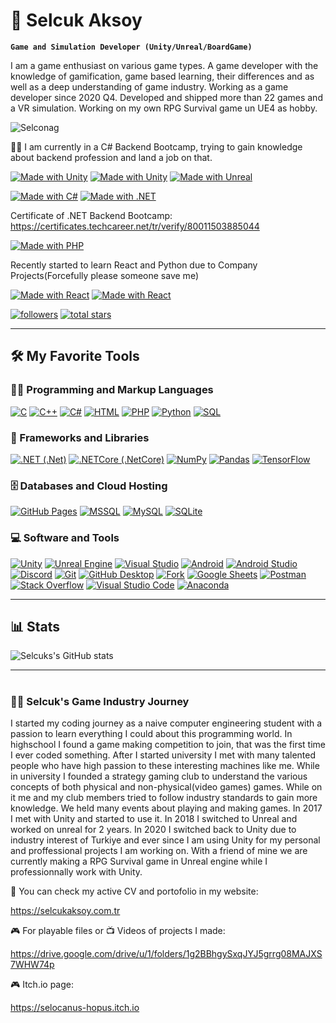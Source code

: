 # 🧙 Selcuk Aksoy
**`Game and Simulation Developer (Unity/Unreal/BoardGame)`**

I am a game enthusiast on various game types. A game developer with the knowledge of gamification, game based learning, their differences and as well as a deep understanding of game industry.
Working as a game developer since 2020 Q4. Developed and shipped more than 22 games and a VR simulation. Working on my own RPG Survival game un UE4 as hobby.

<p align="left"> <img src="https://komarev.com/ghpvc/?username=Selconag&label=Profile%20views&color=f7e466&style=flat" alt="Selconag" /> </p>

👨‍💻 I am currently in a C# Backend Bootcamp, trying to gain knowledge about backend profession and land a job on that.

[![Made with Unity](https://img.shields.io/badge/Open%20To%20Work-Unity%20Game%20Developer-57b9d3.svg?style=plastic&logo=unity)](https://unity3d.com)
[![Made with Unity](https://img.shields.io/badge/Open%20To%20Work-Unity%20VR%20Simulation%20Developer-57b9d3.svg?style=plastic&logo=unity)](https://unity3d.com)
[![Made with Unreal](https://img.shields.io/badge/Open%20To%20Work-Unreal%20Game%20Developer-57b9d3.svg?style=plastic&logo=unreal%20engine)](https://unreal.com)

[![Made with C#](https://img.shields.io/badge/Certified-Backend%20Developer-00b911.svg?style=plastic&logo=csharp)](https://microsoft.com)
[![Made with .NET](https://img.shields.io/badge/Certified-Backend%20Developer-00b911.svg?style=plastic&logo=dotnet)](https://microsoft.com)

Certificate of .NET Backend Bootcamp: https://certificates.techcareer.net/tr/verify/80011503885044

[![Made with PHP](https://img.shields.io/badge/In%20Training-Backend%20Developer-0011b9.svg?style=plastic&logo=php)](https://php.com)

Recently started to learn React and Python due to Company Projects(Forcefully please someone save me)

[![Made with React](https://img.shields.io/badge/In%20Training-Frontend%20Developer-57b9d3.svg?style=plastic&logo=react)](https://react.dev/)
[![Made with React](https://img.shields.io/badge/In%20Training-Backend%20Developer-11b911.svg?style=plastic&logo=python)](https://python.dev/)

 <p align="left">
      <a href="https://github.com/Selconag?tab=followers">
         <img alt="followers" title="Follow me on Github" src="https://custom-icon-badges.demolab.com/github/followers/Selconag?color=236ad3&labelColor=1155ba&style=for-the-badge&logo=person-add&label=Follow&logoColor=white"/></a>
      <a href="https://github.com/Selconag?tab=repositories&sort=stargazers">
         <img alt="total stars" title="Total stars on GitHub" src="https://custom-icon-badges.demolab.com/github/stars/Selconag?color=d6a200&style=for-the-badge&labelColor=C79600&logo=star"/></a>
   </p>
   
---

  <summary><h2>🛠️ My Favorite Tools</h2></summary>
  <!-- Some badges are from https://github.com/Ileriayo/markdown-badges -->

  <h3>👨‍💻 Programming and Markup Languages</h3>

  <p>
      <a href="https://github.com/search?q=user%3ADenverCoder1+language%3Ac"><img alt="C" src="https://custom-icon-badges.demolab.com/badge/C-03599C.svg?logo=c-in-hexagon&logoColor=white"></a>
      <a href="https://github.com/search?q=user%3ADenverCoder1+language%3Acpp"><img alt="C++" src="https://custom-icon-badges.demolab.com/badge/C++-9C033A.svg?logo=cpp2&logoColor=white"></a>
      <a href="https://github.com/search?q=user%3ADenverCoder1+language%3Acsharp"><img alt="C#" src="https://custom-icon-badges.demolab.com/badge/C%23-68217A.svg?logo=cs2&logoColor=white"></a>
      <a href="https://github.com/search?q=user%3ADenverCoder1+language%3Ahtml"><img alt="HTML" src="https://img.shields.io/badge/HTML-E34F26.svg?logo=html5&logoColor=white"></a>
      <a href="https://github.com/search?q=user%3ADenverCoder1+language%3Aphp"><img alt="PHP" src="https://img.shields.io/badge/PHP-777BB4.svg?logo=php&logoColor=white"></a>
      <a href="https://github.com/search?q=user%3ADenverCoder1+language%3Apython"><img alt="Python" src="https://img.shields.io/badge/Python-14354C.svg?logo=python&logoColor=white"></a>
      <a href="https://github.com/search?q=user%3ADenverCoder1+language%3Asql"><img alt="SQL" src="https://custom-icon-badges.demolab.com/badge/SQL-025E8C.svg?logo=database&logoColor=white"></a>
  </p>

  <h3>🧰 Frameworks and Libraries</h3>

  <p>
      <a href="#"><img alt=".NET (.Net)" src="https://img.shields.io/badge/.NET-5C2D91?logo=.net&logoColor=white"></a>
      <a href="#"><img alt=".NETCore (.NetCore)" src="https://img.shields.io/badge/.NETCore-5C2D91?logo=.net&logoColor=white"></a>
      <a href="#"><img alt="NumPy" src="https://img.shields.io/badge/Numpy-013243.svg?logo=numpy&logoColor=white"></a>
      <a href="#"><img alt="Pandas" src="https://img.shields.io/badge/Pandas-150458.svg?logo=pandas&logoColor=white"></a>
      <a href="#"><img alt="TensorFlow" src="https://img.shields.io/badge/TensorFlow-FF6F00.svg?logo=TensorFlow&logoColor=white"></a>
  </p>

  <h3>🗄️ Databases and Cloud Hosting</h3>

  <p>
      <a href="#"><img alt="GitHub Pages" src="https://img.shields.io/badge/GitHub%20Pages-327FC7.svg?logo=github&logoColor=white"></a>
      <a href="#"><img alt="MSSQL" src ="https://img.shields.io/badge/MSSQL-4ea94b.svg?logo=microsof%20sql%20server&logoColor=white"></a>
      <a href="#"><img alt="MySQL" src="https://img.shields.io/badge/MySQL-00f.svg?logo=mysql&logoColor=white"></a>
      <a href="#"><img alt="SQLite" src ="https://img.shields.io/badge/SQLite-07405e.svg?logo=sqlite&logoColor=white"></a>
  </p>

  <h3>💻 Software and Tools</h3>

  <p>
      <a href="#"><img alt="Unity" src="https://img.shields.io/badge/Unity-000000.svg?logo=unity&logoColor=white"></a>
      <a href="#"><img alt="Unreal Engine" src="https://img.shields.io/badge/Unreal%20Engine-000000.svg?logo=unreal%20engine&logoColor=white"></a>
      <a href="#"><img alt="Visual Studio" src="https://img.shields.io/badge/Visual%20Studio-8034A9.svg?logo=visual-studio-code&logoColor=white"></a>
      <a href="#"><img alt="Android" src="https://img.shields.io/badge/Android-3DDC84?logo=android&logoColor=white"></a>
      <a href="#"><img alt="Android Studio" src="https://img.shields.io/badge/Android%20Studio-008678.svg?logo=android-studio&logoColor=white"></a>
      <a href="#"><img alt="Discord" src="https://img.shields.io/badge/-Discord-5865F2.svg?logo=discord&logoColor=white"></a>
      <a href="#"><img alt="Git" src="https://img.shields.io/badge/Git-F05033.svg?logo=git&logoColor=white"></a>
      <a href="#"><img alt="GitHub Desktop" src="https://img.shields.io/badge/GitHub%20Desktop-000000.svg?logo=github&logoColor=white"></a>
      <a href="#"><img alt="Fork" src="https://img.shields.io/badge/Fork-0000CC.svg?logo=fork&logoColor=white"></a>
      <a href="#"><img alt="Google Sheets" src="https://img.shields.io/badge/Sheets-34A853.svg?logo=google%20sheets&logoColor=white"></a>
      <a href="#"><img alt="Postman" src="https://img.shields.io/badge/Postman-FF6C37?logo=postman&logoColor=white"></a>
      <a href="#"><img alt="Stack Overflow" src="https://img.shields.io/badge/-Stack%20Overflow-FE7A16?logo=stack-overflow&logoColor=white"></a>
      <a href="#"><img alt="Visual Studio Code" src="https://img.shields.io/badge/Visual%20Studio%20Code-0078d7.svg?logo=visual-studio-code&logoColor=white"></a>
      <a href="#"><img alt="Anaconda" src="https://img.shields.io/badge/Anaconda-00DD00.svg?logo=anaconda-code&logoColor=white"></a>


  </p>

---

 <summary><h2>📊 Stats</h2></summary>
 
![Selcuks's GitHub stats](https://github-readme-stats.vercel.app/api?username=Selconag&show_icons=true&theme=gruvbox)

<!-- ![GitHub Streak](https://streak-stats.demolab.com?user=Selconag&theme=gruvbox&border_radius=4.5) -->

---

#

 <summary><h3>👨‍💻 Selcuk's Game Industry Journey</h3></summary>
I started my coding journey as a naive computer engineering student with a passion to learn everything I could about this programming world. In highschool I found a game making competition to join, that was the first time I ever coded something. After I started university I met with many talented people who have high passion to these interesting machines like me. While in university I founded a strategy gaming club to understand the various concepts of both physical and non-physical(video games) games. While on it me and my club members tried to follow industry standards to gain more knowledge. We held many events about playing and making games. In 2017 I met with Unity and started to use it. In 2018 I switched to Unreal and worked on unreal for 2 years. In 2020 I switched back to Unity due to industry interest of Turkiye and ever since I am using Unity for my personal and proffessional projects I am working on. With a friend of mine we are currently making a RPG Survival game in Unreal engine while I professionnally work with Unity.


📄 You can check my active CV and portofolio in my website:

https://selcukaksoy.com.tr

🎮 For playable files or 📺 Videos of projects I made:

https://drive.google.com/drive/u/1/folders/1g2BBhgySxqJYJ5grrg08MAJXS7WHW74p

🎮 Itch.io page:

https://selocanus-hopus.itch.io

